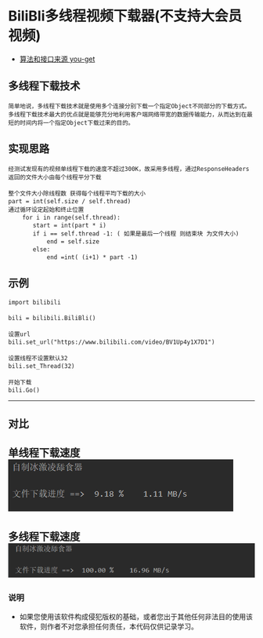 # BiliBli多线程视频下载器(不支持大会员视频)

- [算法和接口来源 you-get](https://github.com/soimort/you-get)

## 多线程下载技术
    简单地说，多线程下载技术就是使用多个连接分别下载一个指定Object不同部分的下载方式。多线程下载技术最大的优点就是能够充分地利用客户端网络带宽的数据传输能力，从而达到在最短的时间内将一个指定Object下载过来的目的。
## 实现思路
    经测试发现有的视频单线程下载的速度不超过300K，故采用多线程，通过ResponseHeaders 返回的文件大小由每个线程平分下载
    
    整个文件大小除线程数 获得每个线程平均下载的大小
    part = int(self.size / self.thread)
    通过循环设定起始和终止位置
        for i in range(self.thread):
           start = int(part * i)
           if i == self.thread -1: ( 如果是最后一个线程 则结束块 为文件大小)
               end = self.size
           else:
               end =int( (i+1) * part -1)
## 示例
    import bilibili
    
    bili = bilibili.BiliBli()
    
    设置url
    bili.set_url("https://www.bilibili.com/video/BV1Up4y1X7D1")
    
    设置线程不设置默认32
    bili.set_Thread(32)
    
    开始下载
    bili.Go()

---
## 对比
  单线程下载速度
    <img src="https://github.com/jym66/bilibiliDown/blob/master/2.png">
---   
 多线程下载速度
    <img src="https://github.com/jym66/bilibiliDown/blob/master/1.png">
---
### 说明
- 如果您使用该软件构成侵犯版权的基础，或者您出于其他任何非法目的使用该软件，则作者不对您承担任何责任，本代码仅供记录学习。
